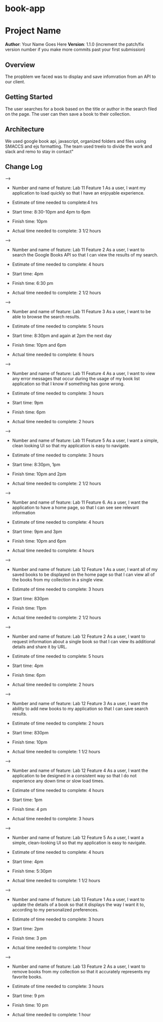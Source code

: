 # book-app

# Project Name

**Author**: Your Name Goes Here
**Version**: 1.1.0 (increment the patch/fix version number if you make more commits past your first submission)

## Overview
<!-- Provide a high level overview of what this application is and why you are building it, beyond the fact that it's an assignment for a Code 301 class. (i.e. What's your problem domain?) -->
The propblem we faced was to display and save infomration from an API to our client. 

## Getting Started
<!-- What are the steps that a user must take in order to build this app on their own machine and get it running? -->
The user searches for a book based on the title or author in the search filed on the page. The user can then save a book to their collection.
## Architecture
<!-- Provide a detailed description of the application design. What technologies (languages, libraries, etc) you're using, and any other relevant design information. -->
We used google book api, javascript, organized folders and files using SMACCS and ejs formatting. The team used treelo to divide the work and slack and remo to stay in contact"


## Change Log
<!-- Use this area to document the iterative changes made to your application as each feature is successfully implemented. Use time stamps. Here's an examples:

01-01-2001 4:59pm - Application now has a fully-functional express server, with GET and POST routes for the book resource.


## Credits and Collaborations
<!-- Give credit (and a link) to other people or resources that helped you build this application. -->
-->
- Number and name of feature: Lab 11 Feature 1 As a user, I want my application to load quickly so that I have an enjoyable experience.

- Estimate of time needed to complete:4 hrs

- Start time: 8:30-10pm and 4pm to 6pm

- Finish time: 10pm

- Actual time needed to complete: 3 1/2 hours

-->
- Number and name of feature: Lab 11 Feature 2 As a user, I want to search the Google Books API so that I can view the results of my search.

- Estimate of time needed to complete: 4 hours

- Start time: 4pm

- Finish time: 6:30 pm

- Actual time needed to complete: 2 1/2 hours

-->
- Number and name of feature: Lab 11 Feature 3 As a user, I want to be able to browse the search results.

- Estimate of time needed to complete: 5 hours
- Start time: 8:30pm and again at 2pm the next day

- Finish time: 10pm and 6pm

- Actual time needed to complete: 6 hours

-->
- Number and name of feature: Lab 11 Feature 4 As a user, I want to view any error messages that occur during the usage of my book list application so that I know if something has gone wrong.

- Estimate of time needed to complete: 3 hours

- Start time: 9pm

- Finish time: 6pm

- Actual time needed to complete: 2 hours

-->
- Number and name of feature: Lab 11 Feature 5 As a user, I want a simple, clean looking UI so that my application is easy to navigate.

- Estimate of time needed to complete: 3 hours

- Start time: 8:30pm, 1pm

- Finish time: 10pm  and 2pm

- Actual time needed to complete: 2 1/2 hours

-->
- Number and name of feature: Lab 11 Feature 6. As a user, I want the application to have a home page, so that I can see see relevant information

- Estimate of time needed to complete: 4 hours

- Start time: 9pm and 3pm

- Finish time: 10pm and 6pm

- Actual time needed to complete: 4 hours

-->
- Number and name of feature: Lab 12 Feature 1 As a user, I want all of my saved books to be displayed on the home page so that I can view all of the books from my collection in a single view.

- Estimate of time needed to complete: 3 hours

- Start time: 830pm

- Finish time: 11pm

- Actual time needed to complete: 2 1/2 hours

-->
- Number and name of feature: Lab 12 Feature 2 As a user, I want to request information about a single book so that I can view its additional details and share it by URL.

- Estimate of time needed to complete: 5 hours

- Start time: 4pm

- Finish time: 6pm

- Actual time needed to complete: 2 hours

-->
- Number and name of feature: Lab 12 Feature 3 As a user, I want the ability to add new books to my application so that I can save search results.

- Estimate of time needed to complete: 2 hours

- Start time: 830pm

- Finish time: 10pm

- Actual time needed to complete: 1 1/2 hours

-->
- Number and name of feature: Lab 12 Feature 4 As a user, I want the application to be designed in a consistent way so that I do not experience any down time or slow load times.

- Estimate of time needed to complete: 4 hours

- Start time: 1pm

- Finish time: 4 pm

- Actual time needed to complete: 3 hours

-->
- Number and name of feature: Lab 12 Feature 5 As a user, I want a simple, clean-looking UI so that my application is easy to navigate.

- Estimate of time needed to complete: 4 hours

- Start time: 4pm

- Finish time: 5:30pm

- Actual time needed to complete: 1 1/2 hours

-->
- Number and name of feature: Lab 13 Feature 1 As a user, I want to update the details of a book so that it displays the way I want it to, according to my personalized preferences. 

- Estimate of time needed to complete: 3 hours

- Start time: 2pm

- Finish time: 3 pm

- Actual time needed to complete: 1 hour

-->
- Number and name of feature: Lab 13 Feature 2 As a user, I want to remove books from my collection so that it accurately represents my favorite books.

- Estimate of time needed to complete: 3 hours

- Start time: 9 pm

- Finish time: 10 pm

- Actual time needed to complete: 1 hour


